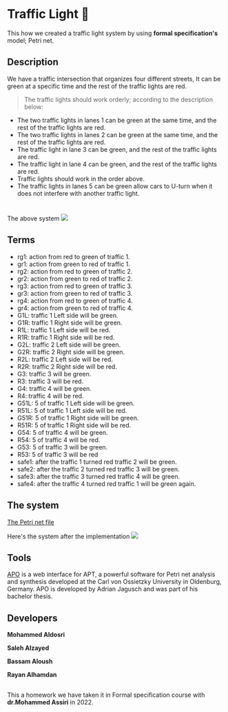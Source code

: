 # Traffic Light 🚦 
This how we created a traffic light system by using **formal specification's** model; Petri net.

## Description
We have a traffic intersection that organizes four different streets, It can be green at a specific time and the rest of the traffic lights are red.
>The traffic lights should work orderly; according to the description below:

- The two traffic lights in lanes 1 can be green at the same time, and the rest of the traffic lights are red.
- The two traffic lights in lanes 2 can be green at the same time, and the rest of the traffic lights are red.
- The traffic light in lane 3 can be green, and the rest of the traffic lights are red.
- The traffic light in lane 4 can be green, and the rest of the traffic lights are red.
- Traffic lights should work in the order above.
-  The traffic lights in lanes 5 can be green allow cars to U-turn when it does not interfere with another traffic light.

#
The above system
![](https://lh3.googleusercontent.com/qshfqFhkQDcgsb8QWq5aGbXnoVYb_p3ttSS2rIkZGirRMWiyDqZzlwlsvnV0Ykp9JOdyGcik1LHfAAMVzoel9lE05Mg2wmMTjWbEUoV3hE-J8t7Xj396cED8rYLblH8IPU0JhoccOQldYXgzHm9jAzygaBh-1vDn2juyMNNG7cP2uuCxDZxl1qlH0wsDuncsIHdzOgEaAL1Qm-Wt0bWmZTs1KAWlTuk9w_27DJ3wXjai4r1v-ASaglhYn2NQIUfOPBLynsUn31kRSX_IXB0ZF4hOY1_icsVvPJHA08GIj9lyCSrs-j6826HcnNjUnsVU40bjQYd6M3psdH2ny1Q4uU351sET9O26RWCm7BfXc57JVtw38AtS_OT1_vYsl16zIB7SHRLwL5t0PIs6Xvwi05D59fGuS1WlRkY7m52hEvv9hkgQwvpAx6UrcvlRabSB7XZjrCwTO3zuQGtt-n4afmFsQ5oaOwAynSex-pUgBmlrvRqqTCCzTY_aLSNFpezjuQIgfcaq_X0QdkYOtznUX5NsAr9g8tsUbDrtxm-ixL-uFJ-lcQ1flKUHRS1lRRVgzSQvD3rbgUeDYduSH18dYcqJjidJIYYfReEeJtYC1Ci-fZ5Dvyvk69oqhKhgSk6fNzHUkd3j_7f9_d5bJ713clXy5xKyNSSp04EN-q3pw0QN0UFSmfZskzS2E5d8OIR5A2J892t-gMPB0BGWilqMiBIo94QOgDvR3-mFddm_cD2X1Xl-QE0QUrMkrYMmaqL5KYi4Vz2X-Aoh823rtU6fSpVzUt2jtX1TZccOuxiWmoVZYPrNW5XV6PBBsl-Onh8NSX2xImjuyagmziE8jhmgU9XxDIEQCC6mHM-6Lb3XIpE7V3_UcOyt4UNJ8c6q2wcaFfXva9nGsaQvRBEK9NtOk69UVVV0ezVpKLkygEZGsVkOqxCWAn7qZQMRYGctDbCrdD5Ik47avTsonfEHNv7d3qNqaqJuunz9d4EsaGdK8MwH6G0kxDP8No8=w1596-h1622-no?authuser=0)
## Terms
- rg1: action from red to green of traffic 1.
- gr1: action from green to red of traffic 1.
- rg2: action from red to green of traffic 2.
- gr2: action from green to red of traffic 2.
- rg3: action from red to green of traffic 3.
- gr3: action from green to red of traffic 3.
- rg4: action from red to green of traffic 4.
- gr4: action from green to red of traffic 4.
- G1L: traffic 1 Left side will be green.
- G1R: traffic 1 Right side will be green.
- R1L: traffic 1 Left side will be red.
- R1R: traffic 1 Right side will be red.
- G2L: traffic 2 Left side will be green.
- G2R: traffic 2 Right side will be green.
- R2L: traffic 2 Left side will be red.
- R2R: traffic 2 Right side will be red.
- G3: traffic 3 will be green.
- R3: traffic 3 will be red.
- G4: traffic 4 will be green.
- R4: traffic 4 will be red.
- G51L: 5 of traffic 1 Left side will be green.
- R51L: 5 of traffic 1 Left side will be red.
- G51R: 5 of traffic 1 Right side will be green.
- R51R: 5 of traffic 1 Right side will be red.
- G54: 5 of traffic 4 will be green.
- R54: 5 of traffic 4 will be red.
- G53: 5 of traffic 3 will be green.
- R53: 5 of traffic 3 will be red
- safe1: after the traffic 1 turned red traffic 2 will be green.
- safe2: after the traffic 2 turned red traffic 3 will be green.
- safe3: after the traffic 3 turned red traffic 4 will be green.
- safe4: after the traffic 4 turned red traffic 1 will be green again.

## The system
[The Petri net file](https://drive.google.com/file/d/1jbKLsbZkcMoJ6ALvR2yi0MTGnCZjlCxF/view?usp=share_link)

Here's the system after the implementation
![](https://lh3.googleusercontent.com/R8l-ThaHxzzM2oTmogzz38H8ufa00cW2zzsttz8rYVF2BejfLKndHZNnzcEXtpdoU3U5Jq8nPmxhqZoQ_f_mkSW8cpPjdDxMhm9DG8VDN5BGEWz3cb9tcYSG72t4zrs_yRNRySx1UnqOdZliFpZG9bu-cpZIYyfL4e2L7mjLZPrv7H21QWwa8GQirKax1j5BzMUF7tetms3k5Jmc3w3Drm6wprbTbnl2_R17slAVUSnkdoUvf5K6bimXCglKzeCOL0ZoUPPBXbZfhk4RLnWwWrEBPLPQ0k_VwuCxUQ0mqOifUf7HcT069U8Xwh7hqsK3NJDi8BeMg0w5og1sVuVQSjbmB2VFEhf3TqXPFKw4NCG4JdbI7JddoKoFrRYpGprQNFO-TZDgIkMJ9rDSotZrI-chqgQ3zyc7gJR-uywzMEhoT6zLEEWxSiVxjuWbqZRKtGZEinY_286TgZXETU9xBCPLyNcDPXjIwjZ4MHg21fW6ungy70reKKpUQF_UaUtA5vzB7xXxFZy9bvslpp-DwJeCCx45BlgoDLKcALywqHy5twSHxek6OYHzwKVDd-HBa-JL45rlakjHS1CL-Rgyyu0g2gxGkkKCKKx8d_JtxPo-HanCK7soVn2KBVJpoCmbfzU3rScLkSta6r-tn-DbeNnBldgO_kW0S8PHu2tMlN8Q_4u-Q_-WMC4H3nkWKhqfn4MbuGYHewobs0eO0AsHt6bv_GIgBYaaJut1ZPTzaEsW6rHDNRBqnNq95sqcbM7ycVRD_LUoNxzOcdjR17xJy78_0R3W3IaYkHB7bnMcb26ul35YwTOtY8S8gEClAUHZh1GTWPLx5nab5OjLCfFfaiwqTKG88XKdLOLV2p4jWCZM2CTS3sYhN8HqApdK_PzYHK5jeQcPNuPr3Cbtau2sY1wpJTGweHfpavPn5aoCI3CfvNOhWnUiuYbrS1HP7QVmbYO5yY_Mv2tyXvEZkcf2kqGJlGL2NNOGctuB6MU6oUOmfxofns3YlBw=w1280-h739-no?authuser=0)
## Tools
[APO](https://apo.adrian-jagusch.de/) is a web interface for APT, a powerful software for Petri net analysis and synthesis developed at the Carl von Ossietzky University in Oldenburg, Germany. APO is developed by Adrian Jagusch and was part of his bachelor thesis.
## Developers 
**Mohammed Aldosri**

**Saleh Alzayed**

**Bassam Aloush**

**Rayan Alhamdan**
## 
This a homework we have taken it in Formal specification course with **dr.Mohammed Assiri** in 2022.
